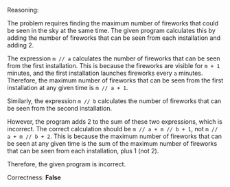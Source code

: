 Reasoning:

The problem requires finding the maximum number of fireworks that could be seen in the sky at the same time. The given program calculates this by adding the number of fireworks that can be seen from each installation and adding 2.

The expression `m // a` calculates the number of fireworks that can be seen from the first installation. This is because the fireworks are visible for `m + 1` minutes, and the first installation launches fireworks every `a` minutes. Therefore, the maximum number of fireworks that can be seen from the first installation at any given time is `m // a + 1`.

Similarly, the expression `m // b` calculates the number of fireworks that can be seen from the second installation.

However, the program adds 2 to the sum of these two expressions, which is incorrect. The correct calculation should be `m // a + m // b + 1`, not `m // a + m // b + 2`. This is because the maximum number of fireworks that can be seen at any given time is the sum of the maximum number of fireworks that can be seen from each installation, plus 1 (not 2).

Therefore, the given program is incorrect.

Correctness: **False**
